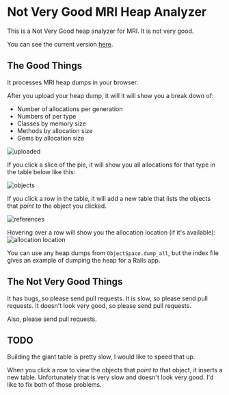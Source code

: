 # Not Very Good MRI Heap Analyzer

This is a Not Very Good heap analyzer for MRI.  It is not very good.

You can see the current version [here](http://tenderlove.github.io/heap-analyzer/).

## The Good Things

It processes MRI heap dumps in your browser.

After you upload your heap dump, it will it will show you a break down of:

 - Number of allocations per generation
 - Numbers of per type
 - Classes by memory size
 - Methods by allocation size
 - Gems by allocation size


![uploaded](https://github.com/tenderlove/heap-analyzer/raw/master/images/uploaded.png "After Upload")

If you click a slice of the pie, it will show you all allocations for that type
in the table below like this:

![objects](https://github.com/tenderlove/heap-analyzer/raw/master/images/click_slice.png "Click a slice")

If you click a row in the table, it will add a new table that lists the objects
that *point to* the object you clicked.

![references](https://github.com/tenderlove/heap-analyzer/raw/master/images/reference.png "Parent References")

Hovering over a row will show you the allocation location (if it's available):
![allocation location](https://github.com/tenderlove/heap-analyzer/raw/master/images/allocation_location.png "Allocation Location")

You can use any heap dumps from `ObjectSpace.dump_all`, but the index file
gives an example of dumping the heap for a Rails app.

## The Not Very Good Things

It has bugs, so please send pull requests.  It is slow, so please send pull
requests.  It doesn't look very good, so please send pull requests.

Also, please send pull requests.


## TODO

Building the giant table is pretty slow, I would like to speed that up.

When you click a row to view the objects that *point to* that object, it
inserts a new table.  Unfortunately that is very slow and doesn't look very
good.  I'd like to fix both of those problems.
